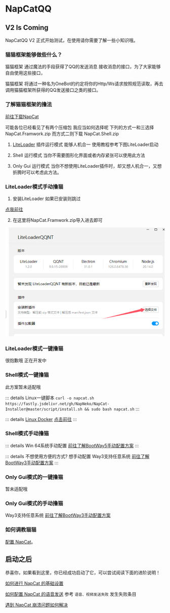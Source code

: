 # NapCatQQ
## V2 Is Coming

NapCatQQ V2 正式开始测试，在使用请你需要了解一些小知识哦。

### 猫猫框架能够做些什么？
猫猫框架 通过魔法的手段获得了QQ的发送消息 接收消息的接口，为了大家能够自由使用这些接口，

猫猫框架 将通过一种名为OneBot的约定将你的Http/Ws请求按照规范读取，再去调用猫猫框架所获得的QQ发送接口之类的接口。

### 了解猫猫框架的撸法
[前往下载NapCat](https://github.com/NapNeko/NapCatQQ/releases) 

可能各位已经看见了有两个压缩包 我应当如何选择呢 下列的方式一和三选择 NapCat.Framwork.zip 而方式二则下载 NapCat.Shell.zip

1. [LiteLoader](https://liteloaderqqnt.github.io/) 插件运行模式 能够人机合一 使用教程参考下图LiteLoader启动

2. Shell 运行模式 当你不需要图形化界面或者内存紧张可以使用此方法

3. Only Gui 运行模式 当你不想使用LiteLoader插件时，却又想人机合一，又想折腾时可以考虑此方法。

### LiteLoader模式手动撸猫
1. 安装LiteLoader 如果已安装则跳过

[点我前往](https://liteloaderqqnt.github.io/) 

2. 在这里将NapCat.Framwork.zip导入进去即可

![在这里](../../asset/img/getting-started/ll01.png)

### LiteLoader模式一键撸猫
很抱歉哦 正在开发中

### Shell模式一键撸猫
此方案暂未适配哦

::: details Linux一键脚本
`curl -o napcat.sh https://fastly.jsdelivr.net/gh/NapNeko/NapCat-Installer@master/script/install.sh && sudo bash napcat.sh`
:::

::: details [Linux Docker](https://github.com/NapNeko/NapCat-Docker)
[点击前往](https://github.com/NapNeko/NapCat-Docker)
:::
### Shell模式手动撸猫

::: details Win 64系统手动配置
[前往了解BootWay5手动配置方案](/zh-CN/guide/BootWay05.md)
:::

::: details 不想使用方便的方式? 想手动配置
Way3支持任意系统
[前往了解BootWay3手动配置方案](/zh-CN/guide/BootWay03.md)
:::

### Only Gui模式的一键撸猫
暂未适配哦

### Only Gui模式的手动撸猫
Way3支持任意系统
[前往了解BootWay3手动配置方案](/zh-CN/guide/BootWay03-nogui.md)

### 如何调教猫猫

[配置 NapCat](./config.md)。

## 启动之后

恭喜你，如果看到这里，你已经成功启动了它，可以尝试阅读下面的进阶说明！

[如何进行 NapCat 的基础设置](/zh-CN/guide/config.md)

[如何配置 NapCat 的语音发送](/zh-CN/guide/faq.md) 参考 `语音、视频发送失败` 发生失败条目

[遇到 NapCat 崩溃问题如何解决](/zh-CN/guide/faq.md)
